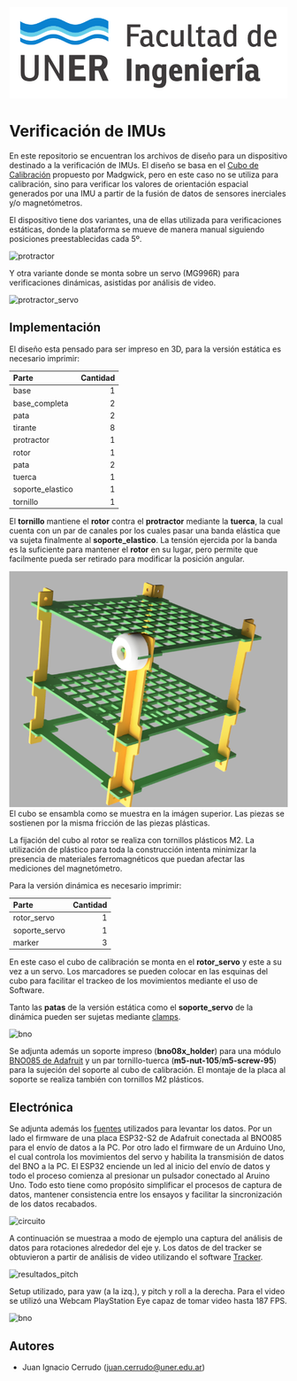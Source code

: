 
![Scheme|30%](fiuner.png)

# Verificación de IMUs

En este repositorio se encuentran los archivos de diseño para un dispositivo destinado a la verificación de IMUs. El diseño se basa en el [Cubo de Calibración](https://github.com/xioTechnologies/Calibration-Cube) propuesto por Madgwick, pero en este caso no se utiliza para calibración, sino para verificar los valores de orientación espacial generados por una IMU a partir de la fusión de datos de sensores inerciales y/o magnetómetros.

El dispositivo tiene dos variantes, una de ellas utilizada para verificaciones estáticas, donde la plataforma se mueve de manera manual siguiendo posiciones preestablecidas cada 5º.

![protractor](./Imágenes/Protractor_1.png)

Y otra variante donde se monta sobre un servo (MG996R) para verificaciones dinámicas, asistidas por análisis de video.

![protractor_servo](./Imágenes/Protractor_servo_1.png)

## Implementación

El diseño esta pensado para ser impreso en 3D, para la versión estática es necesario imprimir:

| Parte             | Cantidad |
| :---------------- | -------: |
| base              | 1        |
| base_completa     | 2        |
| pata              | 2        |
| tirante           | 8        |
| protractor        | 1        |
| rotor             | 1        |
| pata              | 2        |
| tuerca            | 1        |
| soporte_elastico  | 1        |
| tornillo          | 1        |

El **tornillo** mantiene el **rotor** contra el **protractor** mediante la **tuerca**, la cual cuenta con un par de canales por los cuales pasar una banda elástica que va sujeta finalmente al **soporte_elastico**. La tensión ejercida por la banda es la suficiente para mantener el **rotor** en su lugar, pero permite que facilmente pueda ser retirado para modificar la posición angular.

![cubo](./Imágenes/cubo.png)
El cubo se ensambla como se muestra en la imágen superior. Las piezas se sostienen por la misma fricción de las piezas plásticas.

La fijación del cubo al rotor se realiza con tornillos plásticos M2. La utilización de plástico para toda la construcción intenta minimizar la presencia de materiales ferromagnéticos que puedan afectar las mediciones del magnetómetro.

Para la versión dinámica es necesario imprimir:

| Parte             | Cantidad |
| :---------------- | -------: |
| rotor_servo       | 1        |
| soporte_servo     | 1        |
| marker            | 3        |

En este caso el cubo de calibración se monta en el **rotor_servo** y este a su vez a un servo. Los marcadores se pueden colocar en las esquinas del cubo para facilitar el trackeo de los movimientos mediante el uso de Software.

Tanto las **patas** de la versión estática como el **soporte_servo** de la dinámica pueden ser sujetas mediante [clamps](https://www.thingiverse.com/thing:1673030).

![bno](./Imágenes/bno.png)

Se adjunta además un soporte impreso (**bno08x_holder**) para una módulo [BNO085 de Adafruit](https://www.adafruit.com/product/4754) y un par tornillo-tuerca (**m5-nut-105**/**m5-screw-95**) para la sujeción del soporte al cubo de calibración. El montaje de la placa al soporte se realiza también con tornillos M2 plásticos.

## Electrónica

Se adjunta además los [fuentes](./Firmware) utilizados para levantar los datos. Por un lado el firmware de una placa ESP32-S2 de Adafruit conectada al BNO085 para el envío de datos a la PC. Por otro lado el firmware de un Arduino Uno, el cual controla los movimientos del servo y habilita la transmisión de datos del BNO a la PC. El ESP32 enciende un led al inicio del envío de datos y todo el proceso comienza al presionar un pulsador conectado al Aruino Uno. Todo esto tiene como propósito simplificar el procesos de captura de datos, mantener consistencia entre los ensayos y facilitar la sincronización de los datos recabados.

![circuito](./Imágenes/circuito.png)

A continuación se muestraa a modo de ejemplo una captura del análisis de datos para rotaciones alrededor del eje y. Los datos de del tracker se obtuvieron a partir de análisis de video utilizando el software [Tracker](https://physlets.org/tracker/). 

![resultados_pitch](./Imágenes/resultados_pitch.png)

Setup utilizado, para yaw (a la izq.), y pitch y roll a la derecha. Para el video se utilizó una Webcam PlayStation Eye capaz de tomar video hasta 187 FPS.

![bno](./Imágenes/setup.jpg)

## Autores

* Juan Ignacio Cerrudo (juan.cerrudo@uner.edu.ar)